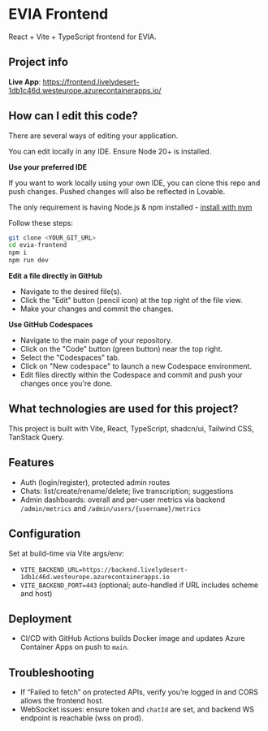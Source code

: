 # EVIA Frontend
React + Vite + TypeScript frontend for EVIA.

## Project info

**Live App**: https://frontend.livelydesert-1db1c46d.westeurope.azurecontainerapps.io/

## How can I edit this code?

There are several ways of editing your application.

You can edit locally in any IDE. Ensure Node 20+ is installed.

**Use your preferred IDE**

If you want to work locally using your own IDE, you can clone this repo and push changes. Pushed changes will also be reflected in Lovable.

The only requirement is having Node.js & npm installed - [install with nvm](https://github.com/nvm-sh/nvm#installing-and-updating)

Follow these steps:

```sh
git clone <YOUR_GIT_URL>
cd evia-frontend
npm i
npm run dev
```

**Edit a file directly in GitHub**

- Navigate to the desired file(s).
- Click the "Edit" button (pencil icon) at the top right of the file view.
- Make your changes and commit the changes.

**Use GitHub Codespaces**

- Navigate to the main page of your repository.
- Click on the "Code" button (green button) near the top right.
- Select the "Codespaces" tab.
- Click on "New codespace" to launch a new Codespace environment.
- Edit files directly within the Codespace and commit and push your changes once you're done.

## What technologies are used for this project?

This project is built with Vite, React, TypeScript, shadcn/ui, Tailwind CSS, TanStack Query.

## Features
- Auth (login/register), protected admin routes
- Chats: list/create/rename/delete; live transcription; suggestions
- Admin dashboards: overall and per-user metrics via backend `/admin/metrics` and `/admin/users/{username}/metrics`

## Configuration
Set at build-time via Vite args/env:
- `VITE_BACKEND_URL=https://backend.livelydesert-1db1c46d.westeurope.azurecontainerapps.io`
- `VITE_BACKEND_PORT=443` (optional; auto-handled if URL includes scheme and host)

## Deployment
- CI/CD with GitHub Actions builds Docker image and updates Azure Container Apps on push to `main`.

## Troubleshooting
- If “Failed to fetch” on protected APIs, verify you’re logged in and CORS allows the frontend host.
- WebSocket issues: ensure token and `chatId` are set, and backend WS endpoint is reachable (wss on prod).
